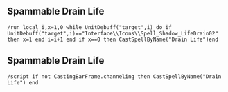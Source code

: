## Spammable Drain Life
```
/run local i,x=1,0 while UnitDebuff("target",i) do if UnitDebuff("target",i)=="Interface\\Icons\\Spell_Shadow_LifeDrain02" then x=1 end i=i+1 end if x==0 then CastSpellByName("Drain Life")end
```
 

## Spammable Drain Life
```
/script if not CastingBarFrame.channeling then CastSpellByName("Drain Life") end
```